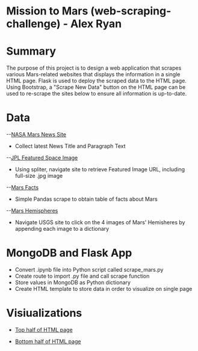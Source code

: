 # Mission to Mars (web-scraping-challenge) - Alex Ryan

# Summary
The purpose of this project is to design a web application that scrapes various Mars-related websites that displays the information in a single HTML page. Flask is used to deploy the scraped data to the HTML page. Using Bootstrap, a "Scrape New Data" button on the HTML page can be used to re-scrape the sites below to ensure all information is up-to-date.

#
# Data
--[NASA Mars News Site](https://mars.nasa.gov/news/?page=0&per_page=40&order=publish_date+desc%2Ccreated_at+desc&search=&category=19%2C165%2C184%2C204&blank_scope=Latest)

* Collect latest News Title and Paragraph Text

--[JPL Featured Space Image](https://data-class-jpl-space.s3.amazonaws.com/JPL_Space/index.html)

* Using spliter, navigate site to retrieve Featured Image URL, including full-size .jpg image

--[Mars Facts](https://space-facts.com/mars/)

* Simple Pandas scrape to obtain table of facts about Mars

--[Mars Hemispheres](https://astrogeology.usgs.gov/search/results?q=hemisphere+enhanced&k1=target&v1=Mars)

* Navigate USGS site to click on the 4 images of Mars' Hemisheres by appending each image to a dictionary

#
# MongoDB and Flask App

* Convert .ipynb file into Python script called scrape_mars.py
* Create route to import .py file and call scrape function
* Store values in MongoDB as Python dictionary
* Create HTML template to store data in order to visualize on single page

# 

# Visiualizations

 * [Top half of HTML page](https://github.com/jaryan77/web-scraping-challenge/blob/main/images/top_half.png)

 * [Bottom half of HTML page](https://github.com/jaryan77/web-scraping-challenge/blob/main/images/bottom_half.png)

